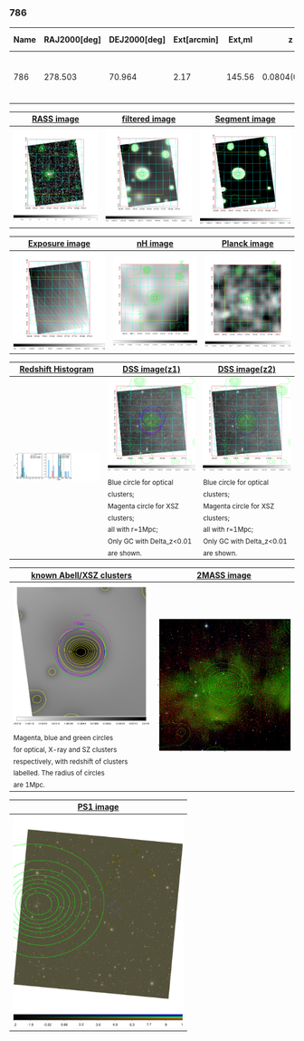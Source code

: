 <div STYLE="page-break-after: always;"></div>

### 786

|Name|RAJ2000[deg]|DEJ2000[deg] |Ext[arcmin]| Ext,ml | z | z_src| C|GC(XSZ,Delta_z<0.01)| GC(OPT,Delta_z<0.01)|GC| R_sig[arcmin] | R500[arcmin] | R500[Mpc]| CRsig[c/s] | CR500[c/s] |L500[1E44 erg/s]|F500[1E-12 erg/s/cm^2]| M500[1E14 Msun]|Tx[keV]|Cnt_sig|Beta|Rc[arcmin]|Comment|Alias|
|---|---|---|---|---|---|------|---|--------|---------|----------|---|---|---|---|---|---|---|---|---|---|---|---|---|---|
|786| 278.503| 70.964| 2.17| 145.56| 0.0804(0.007)| z1, z_xsz| B| L03, MCXC, Tar| A, N, W| A, L03, MCXC, N, Tar, W| 8.800| 8.107| 0.738| 0.115(0.011)| 0.113(0.011)| 0.313(0.016)| 1.964(0.101)| 1.23(0.03)| 2.50(0.04)| 335.5| 0.944(-0.073+0.041)| 4.803(-0.430+0.292)| -| k252|

|[RASS image](../image/786/786_img.pdf)|[filtered image](../image/786/786_fil.pdf)|[Segment image](../image/786/786_seg.pdf)|
|-------------------|--------------------|-------------------|
| <img src="../image/786/786_img.png" width="300">  | <img src="../image/786/786_fil.png" width="300">   | <img src="../image/786/786_seg.png" width="300">  |

|[Exposure image](../image/786/786_mex.pdf)| [nH image](../image/786/786_nh.pdf)| [Planck image](../image/786/786_p.pdf)|
|-------------------|--------------------|-------------------|
|<img src="../image/786/786_mex.png" width="300">   | <img src="../image/786/786_nh.png" width="300">    | <img src="../image/786/786_p.png" width="300"> |

|[Redshift Histogram](../image/786/786_zg.pdf) | [DSS image(z1)](../image/786/786_dss_z1.pdf)      |  [DSS image(z2)](../image/786/786_dss_z2.pdf)    |
|-------------------|--------------------|-------------------|
|<img src="../image/786/786_zg.png" width="300"> |<img src="../image/786/786_dss_z1.png" width="300"> <sub><br>Blue circle for optical clusters; <br>Magenta circle for XSZ clusters; <br>all with r=1Mpc; <br>Only GC with Delta_z<0.01 are shown. </sub>| <img src="../image/786/786_dss_z2.png" width="300"><sub><br>Blue circle for optical clusters; <br>Magenta circle for XSZ clusters; <br>all with r=1Mpc; <br>Only GC with Delta_z<0.01 are shown. </sub> |

|[known Abell/XSZ clusters](../image/786/786_gc.pdf) | [2MASS image](../image/786/786_2mass.pdf)      |
|-------------------|-------------------|
|<img src=../image/786/786_gc.png width="300"> <br><sub>Magenta, blue and green circles <br>for optical, X-ray and SZ clusters <br>respectively, with redshift of clusters <br>labelled. The radius of circles <br>are 1Mpc.</sub>|<img src="../image/786/786_2mass.png" width="300">  |

|[PS1 image](../image/786/786_ps1.pdf)            |
|-------------------|
| <img src="../image/786/786_ps1.pdf" width="300">  |
